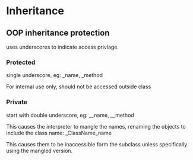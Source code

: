
# Inheritance

## OOP inheritance protection

uses underscores to indicate access privlage.

### Protected

single underscore, eg: _name, _method

For internal use only, should not be accessed outside class

### Private

start with double underscore, eg: __name, __method

This causes the interpreter to mangle the names, renaming the objects to include the class name: _ClassName_name

This causes them to be inaccessible form the subclass unless specifically using the mangled version.